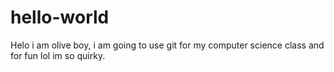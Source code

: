 # hello-world
Helo i am olive boy, i am going to use git for my computer science class and for fun lol im so quirky.
